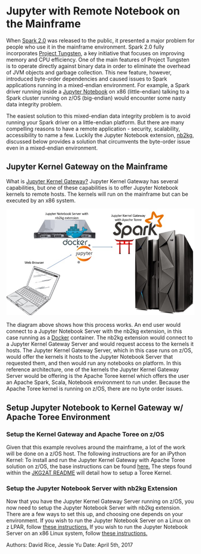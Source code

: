 # Jupyter with Remote Notebook on the Mainframe

When [Spark 2.0](http://spark.apache.org/releases/spark-release-2-0-0.html) was released to the public, it presented a major problem for people who use it in the mainframe environment. Spark 2.0 fully incorporates [Project Tungsten](https://databricks.com/blog/2015/04/28/project-tungsten-bringing-spark-closer-to-bare-metal.html), a key initiative that focuses on improving memory and CPU efficiency. One of the main features of Project Tungsten is to operate directly against binary data in order to eliminate the overhead of JVM objects and garbage collection. This new feature, however, introduced byte-order dependencies and caused issues to Spark applications running in a mixed-endian environment. For example, a Spark driver running inside a [Jupyter Notebook](http://jupyter.org/) on x86 (little-endian) talking to a Spark cluster running on z/OS (big-endian) would encounter some nasty data integrity problem.

The easiest solution to this mixed-endian data integrity problem is to avoid running your Spark driver on a little-endian platform. But there are many compelling reasons to have a remote application - security, scalability, accessibility to name a few. Luckily the Jupyter Notebook extension, [nb2kg](https://github.com/jupyter-incubator/nb2kg), discussed below provides a solution that circumvents the byte-order issue even in a mixed-endian environment.

## Jupyter Kernel Gateway on the Mainframe

What is [Jupyter Kernel Gateway?](https://jupyter-kernel-gateway.readthedocs.io/en/latest/) Jupyter Kernel Gateway has several capabilities, but one of these capabilities is to offer Jupyter Notebook kernels to remote hosts. The kernels will run on the mainframe but can be executed by an x86 system.

![JKG2AT Reference Diagram](../img/JKG2AT.jpg)

The diagram above shows how this process works. An end user would connect to a Jupyter Notebook Server with the nb2kg extension, in this case running as a [Docker](https://www.docker.com/) container. The nb2kg extension would connect to a Jupyter Kernel Gateway Server and would request access to the kernels it hosts. The Jupyter Kernel Gateway Server, which in this case runs on z/OS, would offer the kernels it hosts to the Jupyter Notebook Server that requested them, and then would run any notebooks on platform. In this reference architecture, one of the kernels the Jupyter Kernel Gateway Server would be offering is the Apache Toree kernel which offers the user an Apache Spark, Scala, Notebook environment to run under. Because the Apache Toree kernel is running on z/OS, there are no byte order issues.

## Setup Jupyter Notebook to Kernel Gateway w/ Apache Toree Environment

### Setup the Kernel Gateway and Apache Toree on z/OS

Given that this example revolves around the mainframe, a lot of the work will be done on a z/OS host. The following instructions are for an iPython Kernel: To install and run the Jupyter Kernel Gateway with Apache Toree solution on z/OS, the base instructions can be found [here.](../anaconda/ivp-jupyter-notebook) The steps found within the [JKG2AT README](https://jupyter-kernel-gateway.readthedocs.io/en/latest/) will detail how to setup a Toree Kernel.

### Setup the Jupyter Notebook Server with nb2kg Extension

Now that you have the Jupyter Kernel Gateway Server running on z/OS, you now need to setup the Jupyter Notebook Server with nb2kg extension. There are a few ways to set this up, and choosing one depends on your environment. If you wish to run the Jupyter Notebook Server on a Linux on z LPAR, follow [these instructions.](https://github.com/jupyter-incubator/nb2kg) If you wish to run the Jupyter Notebook Server on an x86 Linux system, follow [these instructions.](https://github.com/jupyter-incubator/nb2kg)

Authors: David Rice, Jessie Yu    Date: April 5th, 2017
